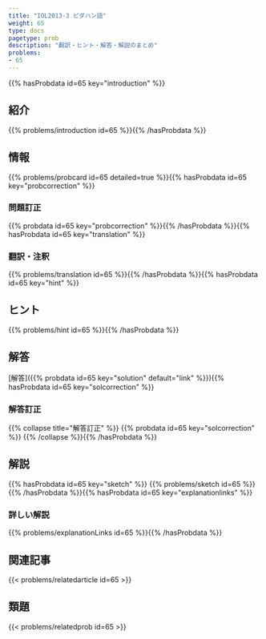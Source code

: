 ```yaml
---
title: "IOL2013-3 ピダハン語"
weight: 65
type: docs
pagetype: prob
description: "翻訳・ヒント・解答・解説のまとめ"
problems: 
- 65
---
```


{{% hasProbdata id=65 key="introduction" %}}

## 紹介

{{% problems/introduction id=65 %}}{{% /hasProbdata %}}

## 情報

{{% problems/probcard id=65 detailed=true %}}{{% hasProbdata id=65 key="probcorrection" %}}

### 問題訂正

{{% probdata id=65 key="probcorrection" %}}{{% /hasProbdata %}}{{% hasProbdata id=65 key="translation" %}}

### 翻訳・注釈

{{% problems/translation id=65 %}}{{% /hasProbdata %}}{{% hasProbdata id=65 key="hint" %}}

## ヒント

{{% problems/hint id=65 %}}{{% /hasProbdata %}}

## 解答

[解答]({{% probdata id=65 key="solution" default="link" %}}){{% hasProbdata id=65 key="solcorrection" %}}

### 解答訂正

{{% collapse title="解答訂正" %}}
{{% probdata id=65 key="solcorrection" %}}
{{% /collapse %}}{{% /hasProbdata %}}

## 解説

{{% hasProbdata id=65 key="sketch" %}}
{{% problems/sketch id=65 %}}
{{% /hasProbdata %}}{{% hasProbdata id=65 key="explanationlinks" %}}

### 詳しい解説

{{% problems/explanationLinks id=65 %}}{{% /hasProbdata %}}

## 関連記事

{{< problems/relatedarticle id=65 >}}

## 類題

{{< problems/relatedprob id=65 >}}
